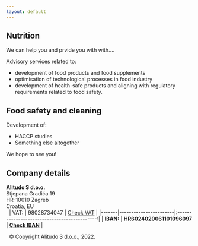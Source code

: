 ```yaml
---
layout: default
---
```

## Nutrition

We can help you and prvide you with with....

Advisory services related to:
*  development of food products and food supplements
*  optimisation of technological processes in food industry
*  development of health-safe products and aligning with regulatory requirements related to food safety.

## Food safety and cleaning

Development of:
*  HACCP studies
*  Something else altogether

We hope to see you!
 
  
## Company details

**Alitudo S d.o.o.**  
Stjepana Gradića 19  
HR-10010 Zagreb  
Croatia, EU  
   
| VAT:  | 98028734047           | [Check VAT](https://sudreg.pravosudje.hr/)   |
|-------|-----------------------|:--------------------------------------------:|
| **IBAN:** | **HR6024020061101096097** | **[Check IBAN](https://iban.com.hr/ts/5591678)** |

 
© Copyright Alitudo S d.o.o., 2022.
